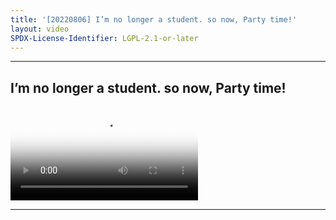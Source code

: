 ```yaml
---
title: '[20220806] I’m no longer a student. so now, Party time!'
layout: video
SPDX-License-Identifier: LGPL-2.1-or-later
---
```


---

## I’m no longer a student. so now, Party time!

<div class="container">
  <video id="my-video" class="video-js vjs-fluid vjs-layout-medium" poster="https://cdn.discordapp.com/attachments/1083515523846914179/1084309412669308968/20220806.jpg" preload="auto" controls="controls" data-setup='{}'>
    <source src="https://xx58j-my.sharepoint.com/:v:/g/personal/peekaboo_xx58j_onmicrosoft_com/EZOQPKpLgRhBgPiJVrwpQEMBkX1r0zGuznM7muqthwPDsw?download=1" type="video/mp4"/>
  </video>
</div>

---
